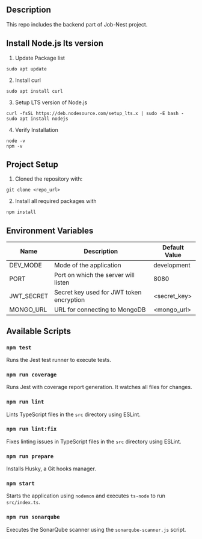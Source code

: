 ## Description

This repo includes the backend part of Job-Nest project.

## Install Node.js lts version

1. Update Package list

```
sudo apt update
```

2. Install curl

```
sudo apt install curl
```

3. Setup LTS version of Node.js

```
curl -fsSL https://deb.nodesource.com/setup_lts.x | sudo -E bash -
sudo apt install nodejs
```

4. Verify Installation

```
node -v
npm -v
```

## Project Setup

1. Cloned the repository with:

```
git clone <repo_url>
```

2. Install all required packages with

```
npm install
```

## Environment Variables

| Name       | Description                              | Default Value |
| ---------- | ---------------------------------------- | ------------- |
| DEV_MODE   | Mode of the application                  | development   |
| PORT       | Port on which the server will listen     | 8080          |
| JWT_SECRET | Secret key used for JWT token encryption | <secret_key>  |
| MONGO_URL  | URL for connecting to MongoDB            | <mongo_url>   |

## Available Scripts

### `npm test`

Runs the Jest test runner to execute tests.

### `npm run coverage`

Runs Jest with coverage report generation. It watches all files for changes.

### `npm run lint`

Lints TypeScript files in the `src` directory using ESLint.

### `npm run lint:fix`

Fixes linting issues in TypeScript files in the `src` directory using ESLint.

### `npm run prepare`

Installs Husky, a Git hooks manager.

### `npm start`

Starts the application using `nodemon` and executes `ts-node` to run `src/index.ts`.

### `npm run sonarqube`

Executes the SonarQube scanner using the `sonarqube-scanner.js` script.
